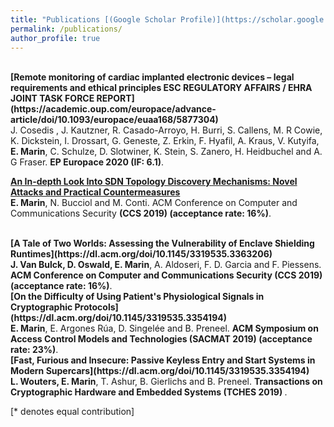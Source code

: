```yaml
---
title: "Publications [(Google Scholar Profile)](https://scholar.google.co.uk/citations?user=UzyOlhgAAAAJ&hl=en)"
permalink: /publications/
author_profile: true
---
```

<br>
<b>[Remote monitoring of cardiac implanted electronic devices – legal requirements and ethical principles ESC REGULATORY AFFAIRS / EHRA JOINT TASK FORCE REPORT](https://academic.oup.com/europace/advance-article/doi/10.1093/europace/euaa168/5877304)</b> <br>
J. Cosedis , J. Kautzner, R. Casado-Arroyo, H. Burri, S. Callens, M. R Cowie, K. Dickstein, I. Drossart, G. Geneste, Z. Erkin, F. Hyafil, A. Kraus, V. Kutyifa, <b>E. Marin</b>, C. Schulze, D. Slotwiner, K. Stein, S. Zanero, H. Heidbuchel and A. G Fraser.
<b>EP Europace 2020 (IF: 6.1)</b>.


<b>[An In-depth Look Into SDN Topology Discovery Mechanisms: Novel Attacks and Practical Countermeasures](https://dl.acm.org/doi/10.1145/3319535.3354194)</b> <br>
<b>E. Marin</b>, N. Bucciol and M. Conti.
ACM Conference on Computer and Communications Security <b>(CCS 2019) (acceptance rate: 16%)</b>.

<br>
<b>[A Tale of Two Worlds: Assessing the Vulnerability of Enclave Shielding Runtimes](https://dl.acm.org/doi/10.1145/3319535.3363206)</b> <br>
<b>J. Van Bulck, D. Oswald, E. Marin</b>, A. Aldoseri, F. D. Garcia and F. Piessens.
<b>ACM Conference on Computer and Communications Security (CCS 2019) (acceptance rate: 16%)</b>.

<br>
<b>[On the Difficulty of Using Patient's Physiological Signals in Cryptographic Protocols](https://dl.acm.org/doi/10.1145/3319535.3354194)</b> <br>
<b>E. Marin</b>, E. Argones Rúa, D. Singelée and B. Preneel.
<b>ACM Symposium on Access Control Models and Technologies (SACMAT 2019) (acceptance rate: 23%)</b>.

<br>
<b>[Fast, Furious and Insecure: Passive Keyless Entry and Start Systems in Modern Supercars](https://dl.acm.org/doi/10.1145/3319535.3354194)</b> <br>
<b>L. Wouters, E. Marin</b>, T. Ashur, B. Gierlichs and B. Preneel.
<b>Transactions on Cryptographic Hardware and Embedded Systems (TCHES 2019) </b>.









[\* denotes equal contribution]
